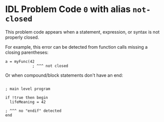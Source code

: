 # IDL Problem Code `0` with alias `not-closed`

<!--@include: ./severity/disable_problem.md-->

<!--@include: ./severity/execution_error.md-->

This problem code appears when a statement, expression, or syntax is not properly closed.

For example, this error can be detected from function calls missing a closing parentheses:

```idl
a = myFunc(42
            ; ^^^ not closed
```

Or when compound/block statements don't have an end:

```idl

; main level program

if !true then begin
  lifeMeaning = 42

; ^^^ no "endif" detected
end
```
